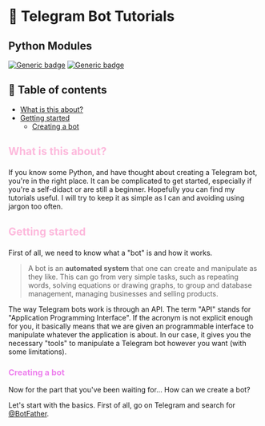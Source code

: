 # **🤖 Telegram Bot Tutorials**

## Python Modules

[![Generic badge](https://img.shields.io/badge/Python-3.10.6-blue.svg)](https://www.python.org)
[![Generic badge](https://img.shields.io/badge/PythonTelegramBot-20.0_a1-pink.svg)](https://docs.python-telegram-bot.org/en/v20.0a1/)

## **📜 Table of contents**

- [What is this about?](#what-is-this-about)
- [Getting started](#getting-started)
    - [Creating a bot](#creating-a-bot)


## **<p style="color:#fdb9dc">What is this about?</p>**

If you know some Python, and have thought about creating a Telegram bot, you're in the right place. It can be complicated to get started, especially if you're a self-didact or are still a beginner. Hopefully you can find my tutorials useful. I will try to keep it as simple as I can and avoiding using jargon too often. 

## **<p style="color:#fdb9dc">Getting started</p>**

First of all, we need to know what a "bot" is and how it works.

> A bot is an **automated system** that one can create and manipulate as they like. This can go from very simple tasks, such as repeating words, solving equations or drawing graphs, to group and database management, managing businesses and selling products.

The way Telegram bots work is through an API. The term "API" stands for "Application Programming Interface". If the acronym is not explicit enough for you, it basically means that we are given an programmable interface to manipulate whatever the application is about. In our case, it gives you the necessary "tools" to manipulate a Telegram bot however you want (with some limitations).

### **<font color="violet">Creating a bot</font>**

Now for the part that you've been waiting for... How can we create a bot?

Let's start with the basics. First of all, go on Telegram and search for [@BotFather](https://t.me/BotFather).

